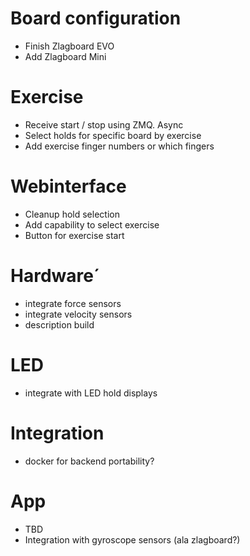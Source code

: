 # Board configuration
- Finish Zlagboard EVO
- Add Zlagboard Mini

# Exercise
- Receive start / stop using ZMQ. Async
- Select holds for specific board by exercise
- Add exercise finger numbers or which fingers

# Webinterface
- Cleanup hold selection
- Add capability to select exercise
- Button for exercise start

# Hardware´
- integrate force sensors
- integrate velocity sensors
- description build

# LED 
- integrate with LED hold displays

# Integration
- docker for backend portability?

# App
- TBD
- Integration with gyroscope sensors (ala zlagboard?)


